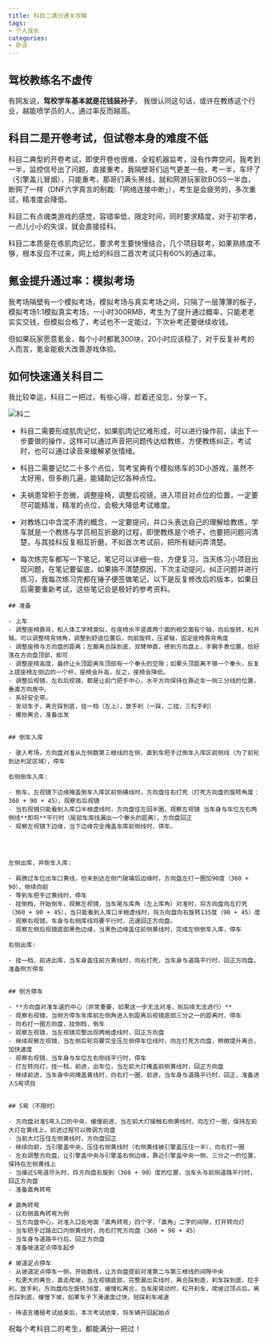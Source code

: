 ```yaml
---
title: 科目二满分通关攻略
tags:
- 个人成长
categories:
- 杂谈
---
```




## 驾校教练名不虚传

有网友说，**驾校学车基本就是花钱装孙子**， 我很认同这句话，或许在教练这个行业，越能喷学员的人，通过率反而越高。

## 科目二是开卷考试，但试卷本身的难度不低


科目二典型的开卷考试，即使开卷也很难，全程机器监考，没有作弊空间，我考到一半，监控信号出了问题，直接重考，我隔壁哥们运气更差一些，考一半，车坏了（引擎盖儿冒烟），只能重考，那哥们满头黑线，就和网游玩家砍BOSS一半血，断网了一样（DNF六字真言的制裁:「网络连接中断」），考生是会疲劳的，多次重试，精准度会降低。

科目二有点魂类游戏的感觉，容错率低，限定时间，同时要求精度，对于初学者，一点儿小小的失误，就会直接挂科。

科目二本质是在练肌肉记忆，要求考生要快慢结合，几个项目联考，如果熟练度不够，根本反应不过来，网上给的科目二首次考试只有60%的通过率。



## 氪金提升通过率：模拟考场

我考场隔壁有一个模拟考场，模拟考场与真实考场之间，只隔了一层薄薄的板子，模拟考场1:1模拟真实考场，一小时300RMB，考生为了提升通过概率，只能老老实实交钱，但模拟合格了，考试也不一定能过，下次补考还要继续收钱。

但如果玩家愿意氪金，每个小时都氪300块，20小时应该稳了，对于反复补考的人而言，氪金能极大改善游戏体验。


## 如何快速通关科目二

我比较幸运，科目二一把过，有些心得，趁着还没忘，分享一下。

![科二](https://cdn.fangyuanxiaozhan.com/assets/1683685278928NYTDQ0CC.png)

- 科目二需要形成肌肉记忆，如果肌肉记忆难形成，可以进行操作前，读出下一步要做的操作，这样可以通过声音把问题传达给教练，方便教练纠正，考试时，也可以通过读音来缓解紧张情绪。

- 科目二需要记忆二十多个点位，驾考宝典有个模拟练车的3D小游戏，虽然不太好用，但多刷几遍，能辅助记忆各种点位。

- 夫祸患常积于忽微，调整座椅，调整后视镜，进入项目对点位的位置，一定要尽可能精准，精准的点位，会极大降低考试难度。
- 对教练口中含混不清的概念，一定要提问，并口头表达自己的理解给教练，学车就是一个教练与学员相互折磨的过程，即使教练是个喷子，也要把问题问清楚，与其挂科反复相互折磨，不如首次考试前，把所有疑问弄清楚。

- 每次练完车都写一下笔记，笔记可以详细一些，方便复习，当天练习小项目出现问题，在笔记要留底，如果搞不清楚原因，下次主动提问，纠正问题并进行练习，我每次练习完都在锤子便签做笔记，以下是反复修改后的版本，如果日后需要重新考试，这些笔记会是极好的参考资料。

```
## 准备

- 上车
- 调整座椅靠背，和人体工学椅类似，在座椅水平竖直两个面的相交面有个轴，向后旋转，松开轴，可以调整椅背倾角，调整到舒适位置后，向前旋转，压紧轴，固定座椅靠背角度
- 调整座椅与方向盘的距离；左脚离合踩到底，双臂伸直，搭到方向盘上，手腕手表位置，恰好落在方向盘顶部，即可
- 调整座椅高度，最终让头顶距离车顶部有一个拳头的空隙；如果头顶距离不够一个拳头，反复上提座椅左侧边的一个杆，座椅会升高，反之，座椅会降低。
- 调整后视镜，左右后视镜，都是让前门把手中心，水平方向保持在靠近车一侧三分线的位置，垂直方向居中。
- 系好安全带。
- 发动车子，离合踩到底，挂一档（左上），放手刹（一踩，二挂，三松手刹）
- 缓抬离合，准备出发


## 倒车入库

- 驶入考场，方向盘对准从左侧数第三根线的左侧，直到车把手过倒车入库区前侧线（为了前轮到达判定区域），停车

右侧倒车入库:

- 倒车，左视镜下边缘掩盖倒车入库区前侧横线时，方向盘往右打死（打死方向盘的旋转角度：360 + 90 + 45），观察右后视镜
- 当右视镜只能看到入库口半根虚线时，方向盘往左回半圈，观察左视镜 当车身与车位左右两侧线**即将**平行时（尾部车库线漏出一个拳头的距离），方向盘回正
- 观察左视镜下边缘，当下边缘完全掩盖车库前侧线时，停车。




左侧出库，并倒车入库:

- 肩膀过车位出车口黄线，但未到达左侧门玻璃后边缘时，方向盘左打一圈加90度（360 + 90），继续向前
- 等到车把手过黄线时，停车
- 挂倒档，开始倒车，观察左视镜，当车尾与库角（左上库角）对准时，将方向盘向左打死（360 + 90 + 45），当只能看到入库口半根虚线时，将方向盘向右旋转135度（90 + 45）度
- 观察右视镜，车身与右侧库线将要平行时，迅速回正方向盘。
- 观察左侧后视镜底部黑色边缘，当黑色边缘盖住前侧黄线时，完成左侧倒车入库，停车

右侧出库:

- 挂一档，前进出库，当车身盖住前方黄线时，向右打死，当车身与道路平行时，回正方向盘，准备侧方停车


## 侧方停车

- **方向盘对准车道的中心（非常重要，如果这一步无法对准，则后续无法进行）**
- 观察右视镜，当侧方停车车库前左侧角进入到距离后视镜底部三分之一的距离时，停车
- 向右打一圈方向盘，挂倒档，倒车
- 观察左视镜，当左视镜完整出现两根虚线时，回正方向盘
- 继续观察左视镜，当左侧后轮将要完全压左侧停车位线时，向左打死方向盘，稍微提升离合，加快速度
- 观察右视镜，当车身与车位左右侧线平行时，停车
- 打左转向灯，挂一档，前进，出车位，当左前大灯掩盖前侧黄线时，回正方向盘
- 继续前进，当车身中间掩盖黄线时，向右打一圈，前进，当车身与道路平行时，回正，准备进入S弯项目


## S弯（不限时）

- 方向盘对准S弯入口的中央，缓慢前进，当左前大灯接触右侧黄线时，向左打一圈，保持左前大灯在黄线上，前进过程可以微调方向盘
- 当前大灯压住左侧黄线时，方向盘回正
- 继续向前，当引擎盖中央，压住右侧黄线时（右侧黄线被引擎盖压住一半），向右打一圈
- 左右调整方向盘，让引擎盖中央与引擎盖右侧边缘，靠近引擎盖中央一侧，三分之一的位置，保持在左侧黄线上
- 当接近S弯道尽头时，将方向盘右旋到（360 + 90）度的位置，当车头与前侧道路平行时，回正方向盘
- 准备直角转弯

# 直角转弯
- 以右侧直角转弯为例
- 当方向盘中心，对准入口处地面「直角转弯」四个字，「直角」二字的间隙，打开转向灯
- 当车把手过路出口内侧黄线时，向右打死方向盘（360 + 90 + 45）
- 当车身与道路平行后，回正方向盘
- 准备坡道定点停车起步

# 坡道定点停车
- 从坡道定点停车一侧，开始数线，让方向盘提前对准第二与第三根线的间隙中央
- 松更大的离合，直走爬坡，当左视镜底部，完整漏出实线时，离合踩到底，刹车踩到底，拉手刹，放手刹，方向盘向左旋转30度，缓慢松离合，当车座晃动时，松开刹车，爬坡过顶点后，离合踩到底，缓慢下坡，如果车子下滑速度过快，轻踩刹车减速

- 待语言播报考试结束后，本次考试结束，将车辆开回起始点
```



祝每个考科目二的考生，都能满分一把过！